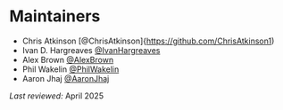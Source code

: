 # Maintainers

- Chris Atkinson [@ChrisAtkinson]{https://github.com/ChrisAtkinson1)
- Ivan D. Hargreaves [@IvanHargreaves](https://github.com/IvanHargreaves)
- Alex Brown [@AlexBrown](https://github.com/SoftlySplinter)
- Phil Wakelin [@PhilWakelin](https://github.com/PhilWakelin)
- Aaron Jhaj [@AaronJhaj](https://github.com/AaronJhaj)

*Last reviewed:* April 2025